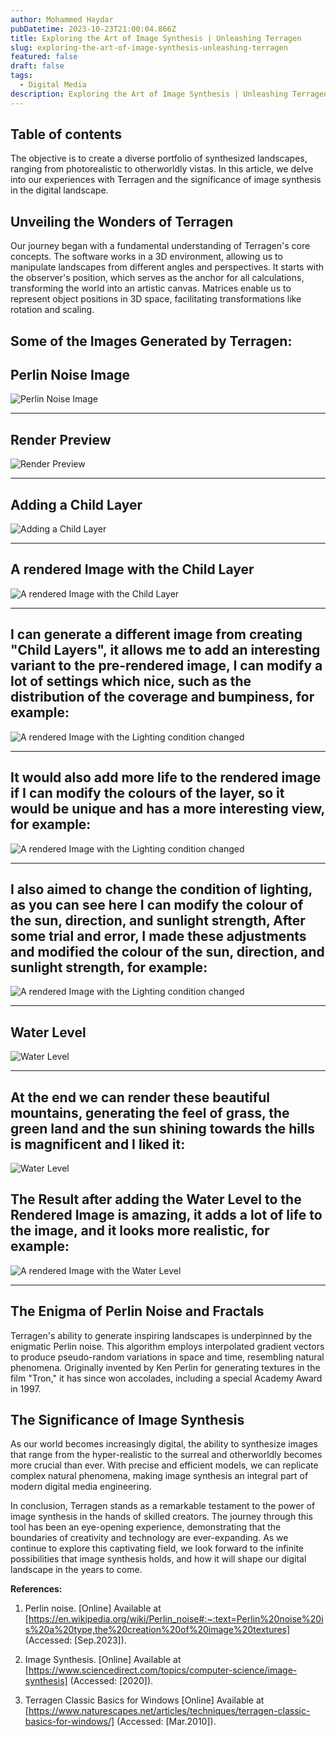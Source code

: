```yaml
---
author: Mohammed Haydar
pubDatetime: 2023-10-23T21:00:04.866Z
title: Exploring the Art of Image Synthesis | Unleashing Terragen
slug: exploring-the-art-of-image-synthesis-unleashing-terragen
featured: false
draft: false
tags:
  - Digital Media
description: Exploring the Art of Image Synthesis | Unleashing Terragen
---
```


## Table of contents

The objective is to create a diverse portfolio of synthesized landscapes, ranging from photorealistic to otherworldly vistas. In this article, we delve into our experiences with Terragen and the significance of image synthesis in the digital landscape.

## Unveiling the Wonders of Terragen

Our journey began with a fundamental understanding of Terragen's core concepts. The software works in a 3D environment, allowing us to manipulate landscapes from different angles and perspectives. It starts with the observer's position, which serves as the anchor for all calculations, transforming the world into an artistic canvas. Matrices enable us to represent object positions in 3D space, facilitating transformations like rotation and scaling.

## Some of the Images Generated by Terragen:

## Perlin Noise Image

![Perlin Noise Image](1.png)

---

## Render Preview

![Render Preview](2.png)

---

## Adding a Child Layer

![Adding a Child Layer](3.png)

---

## A rendered Image with the Child Layer

![A rendered Image with the Child Layer](3.png)

---

## I can generate a different image from creating "Child Layers", it allows me to add an interesting variant to the pre-rendered image, I can modify a lot of settings which nice, such as the distribution of the coverage and bumpiness, for example:

![A rendered Image with the Lighting condition changed](5.png)

---

## It would also add more life to the rendered image if I can modify the colours of the layer, so it would be unique and has a more interesting view, for example:

![A rendered Image with the Lighting condition changed](6.png)

---

## I also aimed to change the condition of lighting, as you can see here I can modify the colour of the sun, direction, and sunlight strength, After some trial and error, I made these adjustments and modified the colour of the sun, direction, and sunlight strength, for example:

![A rendered Image with the Lighting condition changed](7.png)

---

## Water Level

![Water Level](7.png)

---

## At the end we can render these beautiful mountains, generating the feel of grass, the green land and the sun shining towards the hills is magnificent and I liked it:

![Water Level](8.png)

## The Result after adding the Water Level to the Rendered Image is amazing, it adds a lot of life to the image, and it looks more realistic, for example:

![A rendered Image with the Water Level](9.png)

---

## The Enigma of Perlin Noise and Fractals

Terragen's ability to generate inspiring landscapes is underpinned by the enigmatic Perlin noise. This algorithm employs interpolated gradient vectors to produce pseudo-random variations in space and time, resembling natural phenomena. Originally invented by Ken Perlin for generating textures in the film "Tron," it has since won accolades, including a special Academy Award in 1997.

## The Significance of Image Synthesis

As our world becomes increasingly digital, the ability to synthesize images that range from the hyper-realistic to the surreal and otherworldly becomes more crucial than ever. With precise and efficient models, we can replicate complex natural phenomena, making image synthesis an integral part of modern digital media engineering.

In conclusion, Terragen stands as a remarkable testament to the power of image synthesis in the hands of skilled creators. The journey through this tool has been an eye-opening experience, demonstrating that the boundaries of creativity and technology are ever-expanding. As we continue to explore this captivating field, we look forward to the infinite possibilities that image synthesis holds, and how it will shape our digital landscape in the years to come.

**References:**

1. Perlin noise. [Online] Available at [https://en.wikipedia.org/wiki/Perlin_noise#:~:text=Perlin%20noise%20is%20a%20type,the%20creation%20of%20image%20textures] (Accessed: [Sep.2023]).

2. Image Synthesis. [Online] Available at [https://www.sciencedirect.com/topics/computer-science/image-synthesis] (Accessed: [2020]).

3. Terragen Classic Basics for Windows [Online] Available at [https://www.naturescapes.net/articles/techniques/terragen-classic-basics-for-windows/] (Accessed: [Mar.2010]).

